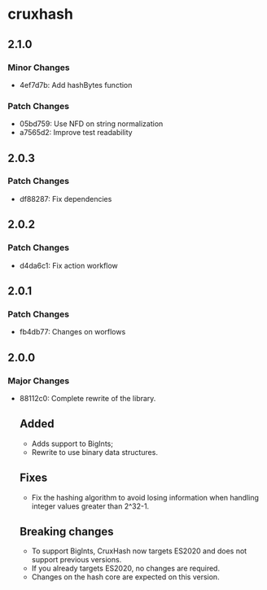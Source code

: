 # cruxhash

## 2.1.0

### Minor Changes

- 4ef7d7b: Add hashBytes function

### Patch Changes

- 05bd759: Use NFD on string normalization
- a7565d2: Improve test readability

## 2.0.3

### Patch Changes

- df88287: Fix dependencies

## 2.0.2

### Patch Changes

- d4da6c1: Fix action workflow

## 2.0.1

### Patch Changes

- fb4db77: Changes on worflows

## 2.0.0

### Major Changes

- 88112c0: Complete rewrite of the library.

  ## Added

  - Adds support to BigInts;
  - Rewrite to use binary data structures.

  ## Fixes

  - Fix the hashing algorithm to avoid losing information when handling integer
    values greater than 2^32-1.

  ## Breaking changes

  - To support BigInts, CruxHash now targets ES2020 and does not support previous
    versions.
  - If you already targets ES2020, no changes are required.
  - Changes on the hash core are expected on this version.
